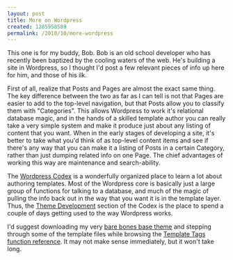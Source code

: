 ```yaml
--- 
layout: post
title: More on Wordpress
created: 1285958589
permalink: /2010/10/more-wordpress
---
```

<p>This one is for my buddy, Bob.  Bob is an old school developer who has recently been baptized by the cooling waters of the web.  He's building a site in Wordpress, so I thought I'd post a few relevant pieces of info up here for him, and those of his ilk.</p>

<p>First of all, realize that Posts and Pages are almost the exact same thing.  The key difference between the two as far as I can tell is not that Pages are easier to add to the top-level navigation, but that Posts allow you to classify them with "Categories".  This allows Wordpress to work it's relational database magic, and in the hands of a skilled template author you can really take a very simple system and make it produce just about any listing of content that you want.  When in the early stages of developing a site, it's better to take what you'd think of as top-level content items and see if there's any way that you can make it a listing of Posts in a certain Category, rather than just dumping related info on one Page.  The chief advantages of working this way are maintenance and search-ability.</p>

<p>The <a href="http://codex.wordpress.org/">Wordpress Codex</a> is a wonderfully organized place to learn a lot about authoring templates.  Most of the Wordpress core is basically just a large group of functions for talking to a database, and much of the magic of pulling the info back out in the way that you want it is in the template layer.  Thus, the <a href="http://codex.wordpress.org/Developer_Documentation">Theme Development</a> section of the Codex is the place to spend a couple of days getting used to the way Wordpress works.</p>

<p>I'd suggest downloading my very <a href="http://github.com/JGrubb/Base-WP-theme">bare bones base theme</a> and stepping through some of the template files while browsing the <a href="http://codex.wordpress.org/Template_Tags">Template Tags function reference</a>.  It may not make sense immediately, but it won't take long.</p>

